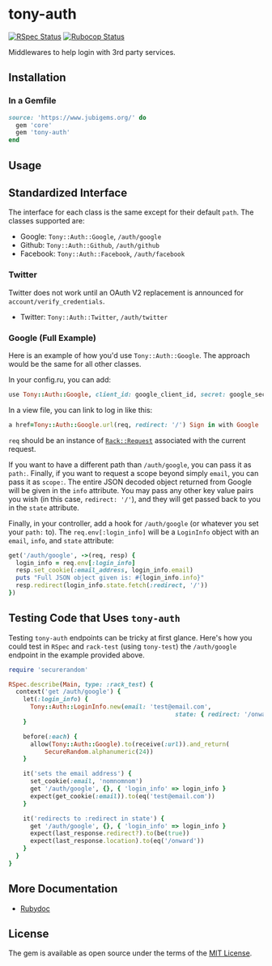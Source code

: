 # tony-auth

[![RSpec Status](https://github.com/jubishop/tony-auth/workflows/RSpec/badge.svg)](https://github.com/jubishop/tony-auth/actions/workflows/rspec.yml)  [![Rubocop Status](https://github.com/jubishop/tony-auth/workflows/Rubocop/badge.svg)](https://github.com/jubishop/tony-auth/actions/workflows/rubocop.yml)

Middlewares to help login with 3rd party services.

## Installation

### In a Gemfile

```ruby
source: 'https://www.jubigems.org/' do
  gem 'core'
  gem 'tony-auth'
end
```

## Usage

## Standardized Interface

The interface for each class is the same except for their default `path`.  The classes supported are:

- Google: `Tony::Auth::Google`, `/auth/google`
- Github: `Tony::Auth::Github`, `/auth/github`
- Facebook: `Tony::Auth::Facebook`, `/auth/facebook`

### Twitter

Twitter does not work until an OAuth V2 replacement is announced for `account/verify_credentials`.

- Twitter: `Tony::Auth::Twitter`, `/auth/twitter`

### Google (Full Example)

Here is an example of how you'd use `Tony::Auth::Google`.  The approach would be the same for all other classes.

In your config.ru, you can add:

```ruby
use Tony::Auth::Google, client_id: google_client_id, secret: google_secret
```

In a view file, you can link to log in like this:

```ruby
a href=Tony::Auth::Google.url(req, redirect: '/') Sign in with Google
```

`req` should be an instance of [`Rack::Request`](https://github.com/rack/rack/blob/master/lib/rack/request.rb) associated with the current request.

If you want to have a different path than `/auth/google`, you can pass it as `path:`.  Finally, if you want to request a scope beyond simply `email`, you can pass it as `scope:`.  The entire JSON decoded object returned from Google will be given in the `info` attribute.  You may pass any other key value pairs you wish (in this case, `redirect: '/'`), and they will get passed back to you in the `state` attribute.

Finally, in your controller, add a hook for `/auth/google` (or whatever you set your `path:` to).  The `req.env[:login_info]` will be a `LoginInfo` object with an `email`, `info`, and `state` attribute:

```ruby
get('/auth/google', ->(req, resp) {
  login_info = req.env[:login_info]
  resp.set_cookie(:email_address, login_info.email)
  puts "Full JSON object given is: #{login_info.info}"
  resp.redirect(login_info.state.fetch(:redirect, '/'))
})
```

## Testing Code that Uses `tony-auth`

Testing `tony-auth` endpoints can be tricky at first glance.  Here's how you could test in `RSpec` and `rack-test` (using `tony-test`) the `/auth/google` endpoint in the example provided above.

```ruby
require 'securerandom'

RSpec.describe(Main, type: :rack_test) {
  context('get /auth/google') {
    let(:login_info) {
      Tony::Auth::LoginInfo.new(email: 'test@email.com',
                                              state: { redirect: '/onward' })
    }

    before(:each) {
      allow(Tony::Auth::Google).to(receive(:url)).and_return(
          SecureRandom.alphanumeric(24))
    }

    it('sets the email address') {
      set_cookie(:email, 'nomnomnom')
      get '/auth/google', {}, { 'login_info' => login_info }
      expect(get_cookie(:email)).to(eq('test@email.com'))
    }

    it('redirects to :redirect in state') {
      get '/auth/google', {}, { 'login_info' => login_info }
      expect(last_response.redirect?).to(be(true))
      expect(last_response.location).to(eq('/onward'))
    }
  }
}
```

## More Documentation

- [Rubydoc](https://www.rubydoc.info/github/jubishop/tony-auth/master)

## License

The gem is available as open source under the terms of the [MIT License](https://opensource.org/licenses/MIT).
